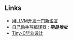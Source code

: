 ## Links
- [用LLVM开发一门新语言](https://llvm-tutorial-cn.readthedocs.io/en/latest/index.html)
- [自己动手写编译器](https://pandolia.net/tinyc/ch1_overview.html)
   : [***项目地址***](https://github.com/pandolia/tinyc)
- [Tiny-C毕业设计](https://wenku.baidu.com/view/3fa538efe2bd960591c6770e.html?rec_flag=default&sxts=1574903584337)
